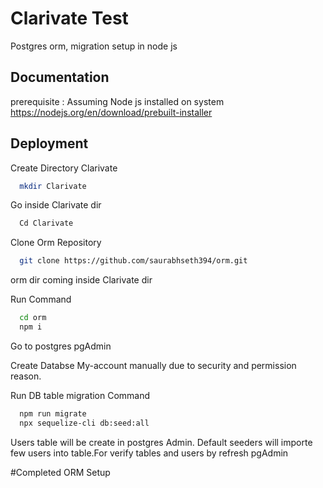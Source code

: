 
# Clarivate Test

Postgres orm, migration setup in node js



## Documentation

[](https://linktodocumentation)
prerequisite : Assuming Node js installed on system
https://nodejs.org/en/download/prebuilt-installer


## Deployment

Create Directory Clarivate
```bash
  mkdir Clarivate
```
Go inside Clarivate dir
```bash
  Cd Clarivate
```
Clone Orm Repository
```bash
  git clone https://github.com/saurabhseth394/orm.git
```
orm dir coming inside Clarivate dir

Run Command

```bash
  cd orm
  npm i
```

Go to postgres pgAdmin

Create Databse My-account manually due to security and permission reason.

Run DB table migration Command

```bash
  npm run migrate
  npx sequelize-cli db:seed:all
```
Users table will be create in postgres Admin.
Default seeders will importe few users into table.For verify tables and users by refresh pgAdmin

#Completed ORM Setup
